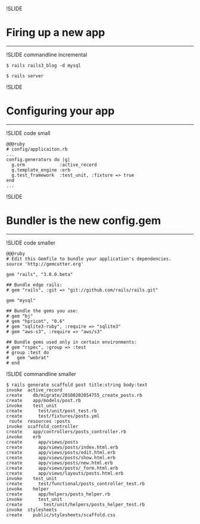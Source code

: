 !SLIDE

# Firing up a new app #
***

!SLIDE commandline incremental

    $ rails rails3_blog -d mysql

    $ rails server

!SLIDE

# Configuring your app #

***

!SLIDE code small

    @@@ruby
    # config/applicaiton.rb
    ...
    config.generators do |g|
      g.orm             :active_record
      g.template_engine :erb
      g.test_framework  :test_unit, :fixture => true
    end
    ...
    
!SLIDE

# Bundler is the new config.gem
***

!SLIDE code smaller

    @@@ruby
    # Edit this Gemfile to bundle your application's dependencies.
    source 'http://gemcutter.org'

    gem "rails", "3.0.0.beta"

    ## Bundle edge rails:
    # gem "rails", :git => "git://github.com/rails/rails.git"

    gem "mysql"

    ## Bundle the gems you use:
    # gem "bj"
    # gem "hpricot", "0.6"
    # gem "sqlite3-ruby", :require => "sqlite3"
    # gem "aws-s3", :require => "aws/s3"

    ## Bundle gems used only in certain environments:
    # gem "rspec", :group => :test
    # group :test do
    #   gem "webrat"
    # end

!SLIDE commandline smaller

    $ rails generate scaffold post title:string body:text
    invoke  active_record
    create    db/migrate/20100202054755_create_posts.rb
    create    app/models/post.rb
    invoke    test_unit
    create      test/unit/post_test.rb
    create      test/fixtures/posts.yml
     route  resources :posts
    invoke  scaffold_controller
    create    app/controllers/posts_controller.rb
    invoke    erb
    create      app/views/posts
    create      app/views/posts/index.html.erb
    create      app/views/posts/edit.html.erb
    create      app/views/posts/show.html.erb
    create      app/views/posts/new.html.erb
    create      app/views/posts/_form.html.erb
    create      app/views/layouts/posts.html.erb
    invoke    test_unit
    create      test/functional/posts_controller_test.rb
    invoke    helper
    create      app/helpers/posts_helper.rb
    invoke      test_unit
    create        test/unit/helpers/posts_helper_test.rb
    invoke  stylesheets
    create    public/stylesheets/scaffold.css
